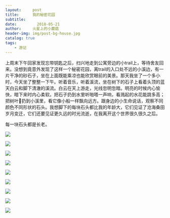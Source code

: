 ```yaml
---
layout:     post
title:      我的秘密花园
subtitle:   
date:         2018-05-21
author:     火星上的小蘑菇
header-img: img/post-bg-house.jpg
catalog: true
tags:
    - 游记
---
```


上周末下午回家发现忘带钥匙之后，扫兴地走到公寓旁边的小trail上，等待舍友回来。没想到竟意外发现了这样一个秘密花园，离trail的入口处不远的小溪边，有一片干净的砂石子，坐在上面既能乘凉也能欣赏眼前的美景。那天我坐了一个多小时，今天坐了整整一下午。听着音乐，听着溪流，坐在树下的石子上看着头顶的蓝天白云和脚下清澈的溪流。白云在天上游走，光线忽明忽暗。明亮的时候内心愉快，暗下来时内心柔软。把石子扔到水里听啪嗒一声响，看溅起的水花能跳多高；把树叶🍂扔到小溪里，看它像小船一样飘向远方。跟身边的小生命说话，观察不同颜色不同形状的石头。我想脚下的每块石头都比我的年龄大，它们见证了沧海桑田岁月变迁，它们还要见证更久远的时光流逝，在我离开这个世界很久很久之后。

每一块石头都是长老。



![](https://cdn.jsdelivr.net/gh/wuxiaoxiong1990/pic/2018-05-21/71717971ly1g14yb4v4exj20u0140dv2.jpg)

![](https://cdn.jsdelivr.net/gh/wuxiaoxiong1990/pic/2018-05-21/71717971ly1g14ybdm6i4j20u00mi46i.jpg)

![](https://cdn.jsdelivr.net/gh/wuxiaoxiong1990/pic/2018-05-21/71717971ly1g14ybrb8apj20u0140wpi.jpg)

![](https://cdn.jsdelivr.net/gh/wuxiaoxiong1990/pic/2018-05-21/71717971ly1g14ybxxcrzj20u0140wp0.jpg)

![](https://cdn.jsdelivr.net/gh/wuxiaoxiong1990/pic/2018-05-21/71717971ly1g14ycdkam7j20u00mitcd.jpg)

![](https://cdn.jsdelivr.net/gh/wuxiaoxiong1990/pic/2018-05-21/71717971ly1g14ycl6cphj20u00mitaa.jpg)

![](https://cdn.jsdelivr.net/gh/wuxiaoxiong1990/pic/2018-05-21/71717971ly1g14ycpknygj20u00miq4j.jpg)

![](https://cdn.jsdelivr.net/gh/wuxiaoxiong1990/pic/2018-05-21/71717971ly1g14yd36ysvj20u00mitae.jpg)

![](https://cdn.jsdelivr.net/gh/wuxiaoxiong1990/pic/2018-05-21/71717971ly1g14yd6mn2lj20u0140q3o.jpg)